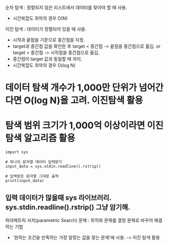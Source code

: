순차 탐색 : 정렬되지 않은 리스트에서 데이터를 찾아야 할 때 사용.  
- 시간복잡도 최악의 경우 O(N)

이진 탐색 : 데이터가 정렬되어 있을 때 사용.
- 시작과 끝점을 기준으로 중간점을 지정.
- target과 중간점 값을 확인한 후 target < 중간점 -> 끝점을 중간점으로 옮김. or target > 중간점 -> 시작점을 중간점으로 옮김.
- 중간점이 target 값과 동일할 때 까지.
- 시간복잡도 최악의 경우 O(log N)

# 데이터 탐색 개수가 1,000만 단위가 넘어간다면 O(log N)을 고려. 이진탐색 활용
# 탐색 범위 크기가 1,000억 이상이라면 이진 탐색 알고리즘 활용

~~~
import sys

# 하나의 문자열 데이터 입력받기
input_data = sys.stdin.readline().rstrip()

# 입력받은 문자열 그대로 출력
print(input_data)
~~~

## 입력 데이터가 많을때 sys 라이브러리. sys.stdin.readline().rstrip() 그냥 암기해.

파라메트릭 서치(parametric Search) 문제 : 최적화 문제를 결정 문제로 바꾸어 해결하는 기법
- '원하는 조건을 만족하는 가장 알맞는 값을 찾는 문제'에 사용. -> 이진 탐색 활용
